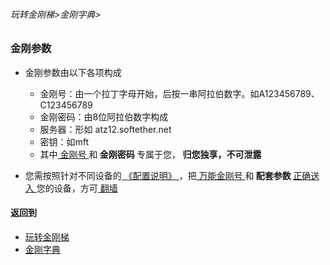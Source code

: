 ###### 玩转金刚梯>金刚字典>
### 金刚参数

- 金刚参数由以下各项构成
  - 金刚号：由一个拉丁字母开始，后按一串阿拉伯数字。如A123456789、C123456789
  - 金刚密码：由8位阿拉伯数字构成
  - 服务器：形如 atz12.softether.net
  - 密钥：如mft
  - 其中[ 金刚号 ](https://github.com/a2zitpro/web/blob/master/LadderFree/kkDictionary/KKIDMultipurpose.md)和<Strong> 金刚密码 </Strong >专属于您，<Strong> 归您独享，不可泄露 </Strong>

- 您需按照针对不同设备的[ 《配置说明》 ]()，把[ 万能金刚号 ](https://github.com/a2zitpro/web/blob/master/LadderFree/kkDictionary/KKIDMultipurpose.md)和<Strong> 配套参数 </Strong>[ 正确送入 ](https://github.com/a2zitpro/web/blob/master/LadderFree/kkDictionary/ConsiderationsWhileConfigureKKID.md)您的设备，方可[ 翻墙 ](https://github.com/a2zitpro/web/blob/master/LadderFree/kkDictionary/OverTheWall.md)

#### 返回到
- [玩转金刚梯](https://github.com/a2zitpro/web/blob/master/LadderFree/A.md)
- [金刚字典](https://github.com/a2zitpro/web/blob/master/LadderFree/kkDictionary/KKDictionary.md)


